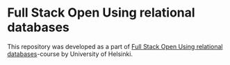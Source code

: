 # Full Stack Open Using relational databases

This repository was developed as a part of [Full Stack Open Using relational databases](https://fullstackopen.com/en/part13)-course by University of Helsinki.